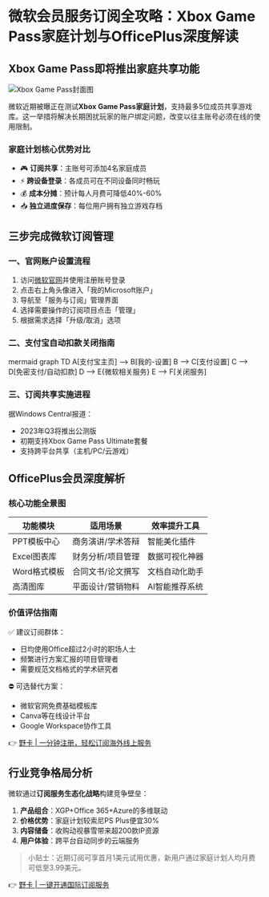 # 微软会员服务订阅全攻略：Xbox Game Pass家庭计划与OfficePlus深度解读

## Xbox Game Pass即将推出家庭共享功能
![Xbox Game Pass封面图](https://via.placeholder.com/800x400)

微软近期被曝正在测试**Xbox Game Pass家庭计划**，支持最多5位成员共享游戏库。这一举措将解决长期困扰玩家的账户绑定问题，改变以往主账号必须在线的使用限制。

### 家庭计划核心优势对比
- 🎮 **订阅共享**：主账号可添加4名家庭成员
- ⚡ **跨设备登录**：各成员可在不同设备同时畅玩
- 💰 **成本分摊**：预计每人月费可降低40%-60%
- 📥 **独立进度保存**：每位用户拥有独立游戏存档

## 三步完成微软订阅管理

### 一、官网账户设置流程
1. 访问[微软官网](https://www.microsoft.com)并使用注册账号登录
2. 点击右上角头像进入「我的Microsoft账户」
3. 导航至「服务与订阅」管理界面
4. 选择需要操作的订阅项目点击「管理」
5. 根据需求选择「升级/取消」选项

### 二、支付宝自动扣款关闭指南
mermaid
graph TD
    A[支付宝主页] --> B[我的-设置]
    B --> C[支付设置]
    C --> D[免密支付/自动扣款]
    D --> E{微软相关服务}
    E --> F[关闭服务]


### 三、订阅共享实施进程
据Windows Central报道：
- 2023年Q3将推出公测版
- 初期支持Xbox Game Pass Ultimate套餐
- 支持跨平台共享（主机/PC/云游戏）

## OfficePlus会员深度解析

### 核心功能全景图
| 功能模块       | 适用场景                | 效率提升工具                 |
|----------------|-------------------------|------------------------------|
| PPT模板中心    | 商务演讲/学术答辩      | 智能美化插件                 |
| Excel图表库    | 财务分析/项目管理      | 数据可视化神器               |
| Word格式模板   | 合同文书/论文撰写      | 文档自动化助手               |
| 高清图库       | 平面设计/营销物料      | AI智能推荐系统               |

### 价值评估指南
✅ 建议订阅群体：
- 日均使用Office超过2小时的职场人士
- 频繁进行方案汇报的项目管理者
- 需要规范文档格式的学术研究者

⛔ 可选替代方案：
- 微软官网免费基础模板库
- Canva等在线设计平台
- Google Workspace协作工具

👉 [野卡 | 一分钟注册，轻松订阅海外线上服务](https://bbtdd.com/yeka)

## 行业竞争格局分析
微软通过**订阅服务生态化战略**构建竞争壁垒：
1. **产品组合**：XGP+Office 365+Azure的多维联动
2. **价格优势**：家庭计划较索尼PS Plus便宜30%
3. **内容储备**：收购动视暴雪带来超200款IP资源
4. **用户体验**：跨平台自动同步的云端服务

> 小贴士：近期订阅可享首月1美元试用优惠，新用户通过家庭计划人均月费可低至3.99美元。

👉 [野卡 | 一键开通国际订阅服务](https://bbtdd.com/yeka)